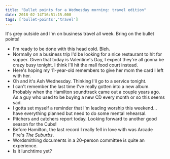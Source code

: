 ```yaml
---
title: "Bullet points for a Wednesday morning: travel edition"
date: 2018-02-14T16:51:15.000
tags: ['bullet-points','travel']
---
```


It's grey outside and I'm on business travel all week. Bring on the bullet points!

- I'm ready to be done with this head cold. Bleh.
- Normally on a business trip I'd be looking for a nice restaurant to hit for supper. Given that today is Valentine's Day, I expect they're all gonna be crazy busy tonight. I think I'll hit the mall food court instead.
- Here's hoping my 11-year-old remembers to give her mom the card I left with her.
- Oh and it's Ash Wednesday. Thinking I'll go to a service tonight.
- I can't remember the last time I've really gotten into a new album. Probably when the Hamilton soundtrack came out a couple years ago. As a guy who used to be buying a new CD every month or so this seems sad.
- I gotta set myself a reminder that I'm leading worship this weekend... have everything planned but need to do some mental rehearsal.
- Pitchers and catchers report today. Looking forward to another good season for the Cubs!
- Before Hamilton, the last record I really fell in love with was Arcade Fire's _The Suburbs_.
- Wordsmithing documents in a 20-person committee is quite an experience.
- Is it lunchtime yet?
